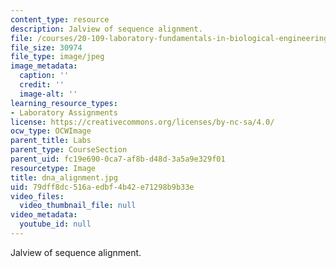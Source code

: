 ```yaml
---
content_type: resource
description: Jalview of sequence alignment.
file: /courses/20-109-laboratory-fundamentals-in-biological-engineering-fall-2007/79dff8dc516aedbf4b42e71298b9b33e_dna_alignment.jpg
file_size: 30974
file_type: image/jpeg
image_metadata:
  caption: ''
  credit: ''
  image-alt: ''
learning_resource_types:
- Laboratory Assignments
license: https://creativecommons.org/licenses/by-nc-sa/4.0/
ocw_type: OCWImage
parent_title: Labs
parent_type: CourseSection
parent_uid: fc19e690-0ca7-af8b-d48d-3a5a9e329f01
resourcetype: Image
title: dna_alignment.jpg
uid: 79dff8dc-516a-edbf-4b42-e71298b9b33e
video_files:
  video_thumbnail_file: null
video_metadata:
  youtube_id: null
---
```

Jalview of sequence alignment.